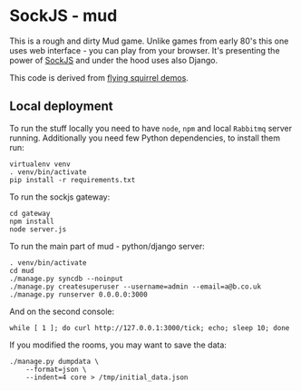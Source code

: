SockJS - mud
============

This is a rough and dirty Mud game. Unlike games from early 80's this
one uses web interface - you can play from your browser. It's
presenting the power of
[SockJS](https://github.com/majek/sockjs-client) and under the hood
uses also Django.

This code is derived from [flying squirrel
demos](https://github.com/rabbitmq/flying-squirrel-demos).


Local deployment
----------------

To run the stuff locally you need to have `node`, `npm` and local
`Rabbitmq` server running. Additionally you need few Python
dependencies, to install them run:

    virtualenv venv
    . venv/bin/activate
    pip install -r requirements.txt


To run the sockjs gateway:

    cd gateway
    npm install
    node server.js


To run the main part of mud - python/django server:

    . venv/bin/activate
    cd mud
    ./manage.py syncdb --noinput
    ./manage.py createsuperuser --username=admin --email=a@b.co.uk
    ./manage.py runserver 0.0.0.0:3000

And on the second console:

    while [ 1 ]; do curl http://127.0.0.1:3000/tick; echo; sleep 10; done

If you modified the rooms, you may want to save the data:

    ./manage.py dumpdata \
        --format=json \
        --indent=4 core > /tmp/initial_data.json


